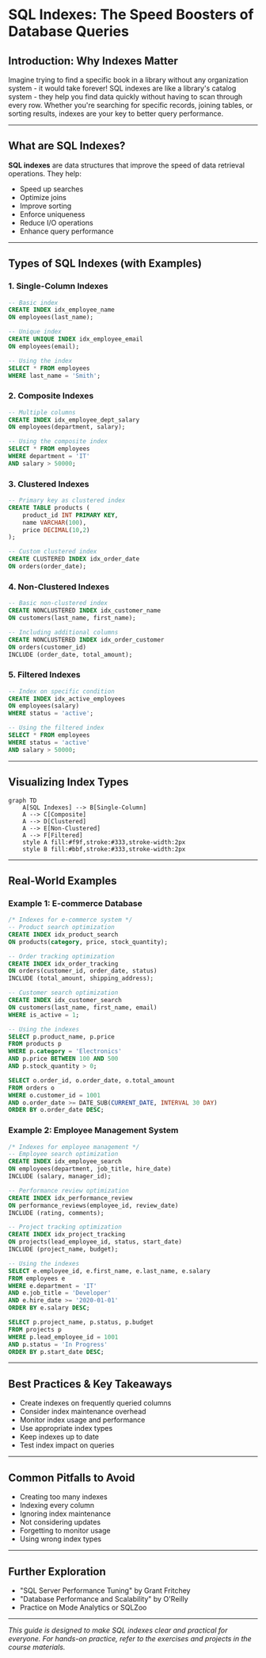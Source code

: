# SQL Indexes: The Speed Boosters of Database Queries

## Introduction: Why Indexes Matter
Imagine trying to find a specific book in a library without any organization system - it would take forever! SQL indexes are like a library's catalog system - they help you find data quickly without having to scan through every row. Whether you're searching for specific records, joining tables, or sorting results, indexes are your key to better query performance.

---

## What are SQL Indexes?
**SQL indexes** are data structures that improve the speed of data retrieval operations. They help:
- Speed up searches
- Optimize joins
- Improve sorting
- Enforce uniqueness
- Reduce I/O operations
- Enhance query performance

---

## Types of SQL Indexes (with Examples)

### 1. Single-Column Indexes
```sql
-- Basic index
CREATE INDEX idx_employee_name
ON employees(last_name);

-- Unique index
CREATE UNIQUE INDEX idx_employee_email
ON employees(email);

-- Using the index
SELECT * FROM employees
WHERE last_name = 'Smith';
```

### 2. Composite Indexes
```sql
-- Multiple columns
CREATE INDEX idx_employee_dept_salary
ON employees(department, salary);

-- Using the composite index
SELECT * FROM employees
WHERE department = 'IT'
AND salary > 50000;
```

### 3. Clustered Indexes
```sql
-- Primary key as clustered index
CREATE TABLE products (
    product_id INT PRIMARY KEY,
    name VARCHAR(100),
    price DECIMAL(10,2)
);

-- Custom clustered index
CREATE CLUSTERED INDEX idx_order_date
ON orders(order_date);
```

### 4. Non-Clustered Indexes
```sql
-- Basic non-clustered index
CREATE NONCLUSTERED INDEX idx_customer_name
ON customers(last_name, first_name);

-- Including additional columns
CREATE NONCLUSTERED INDEX idx_order_customer
ON orders(customer_id)
INCLUDE (order_date, total_amount);
```

### 5. Filtered Indexes
```sql
-- Index on specific condition
CREATE INDEX idx_active_employees
ON employees(salary)
WHERE status = 'active';

-- Using the filtered index
SELECT * FROM employees
WHERE status = 'active'
AND salary > 50000;
```

---

## Visualizing Index Types
```mermaid
graph TD
    A[SQL Indexes] --> B[Single-Column]
    A --> C[Composite]
    A --> D[Clustered]
    A --> E[Non-Clustered]
    A --> F[Filtered]
    style A fill:#f9f,stroke:#333,stroke-width:2px
    style B fill:#bbf,stroke:#333,stroke-width:2px
```

---

## Real-World Examples

### Example 1: E-commerce Database
```sql
/* Indexes for e-commerce system */
-- Product search optimization
CREATE INDEX idx_product_search
ON products(category, price, stock_quantity);

-- Order tracking optimization
CREATE INDEX idx_order_tracking
ON orders(customer_id, order_date, status)
INCLUDE (total_amount, shipping_address);

-- Customer search optimization
CREATE INDEX idx_customer_search
ON customers(last_name, first_name, email)
WHERE is_active = 1;

-- Using the indexes
SELECT p.product_name, p.price
FROM products p
WHERE p.category = 'Electronics'
AND p.price BETWEEN 100 AND 500
AND p.stock_quantity > 0;

SELECT o.order_id, o.order_date, o.total_amount
FROM orders o
WHERE o.customer_id = 1001
AND o.order_date >= DATE_SUB(CURRENT_DATE, INTERVAL 30 DAY)
ORDER BY o.order_date DESC;
```

### Example 2: Employee Management System
```sql
/* Indexes for employee management */
-- Employee search optimization
CREATE INDEX idx_employee_search
ON employees(department, job_title, hire_date)
INCLUDE (salary, manager_id);

-- Performance review optimization
CREATE INDEX idx_performance_review
ON performance_reviews(employee_id, review_date)
INCLUDE (rating, comments);

-- Project tracking optimization
CREATE INDEX idx_project_tracking
ON projects(lead_employee_id, status, start_date)
INCLUDE (project_name, budget);

-- Using the indexes
SELECT e.employee_id, e.first_name, e.last_name, e.salary
FROM employees e
WHERE e.department = 'IT'
AND e.job_title = 'Developer'
AND e.hire_date >= '2020-01-01'
ORDER BY e.salary DESC;

SELECT p.project_name, p.status, p.budget
FROM projects p
WHERE p.lead_employee_id = 1001
AND p.status = 'In Progress'
ORDER BY p.start_date DESC;
```

---

## Best Practices & Key Takeaways
- Create indexes on frequently queried columns
- Consider index maintenance overhead
- Monitor index usage and performance
- Use appropriate index types
- Keep indexes up to date
- Test index impact on queries

---

## Common Pitfalls to Avoid
- Creating too many indexes
- Indexing every column
- Ignoring index maintenance
- Not considering updates
- Forgetting to monitor usage
- Using wrong index types

---

## Further Exploration
- "SQL Server Performance Tuning" by Grant Fritchey
- "Database Performance and Scalability" by O'Reilly
- Practice on Mode Analytics or SQLZoo

---
*This guide is designed to make SQL indexes clear and practical for everyone. For hands-on practice, refer to the exercises and projects in the course materials.* 
